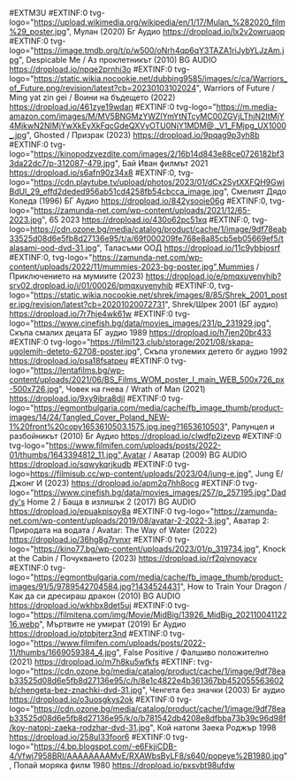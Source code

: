 #EXTM3U
#EXTINF:0 tvg-logo="https://upload.wikimedia.org/wikipedia/en/1/17/Mulan_%282020_film%29_poster.jpg", Мулан (2020) Бг Аудио
https://dropload.io/lx2v2owruaop
#EXTINF:0 tvg-logo="https://image.tmdb.org/t/p/w500/oNrh4qp6qY3TAZA1riJybYLJzAm.jpg", Despicable Me / Аз проклетникът (2010) BG AUDIO
https://dropload.io/npqe2prnhi3o
#EXTINF:0 tvg-logo="https://static.wikia.nocookie.net/dubbing9585/images/c/ca/Warriors_of_Future.png/revision/latest?cb=20230103102024", Warriors of Future / Ming yat zin gei / Воини на бъдещето (2022)
https://dropload.io/461zye19wdan
#EXTINF:0 tvg-logo="https://m.media-amazon.com/images/M/MV5BNGMzYWZlYmYtNTcyMC00ZGVjLThjN2ItMjY4MjkwN2NlMjYwXkEyXkFqcGdeQXVyOTU0NjY1MDM@._V1_FMjpg_UX1000_.jpg", Ghosted / Призрак (2023)
https://dropload.io/9pqag9p3yh8b
#EXTINF:0 tvg-logo="https://kinopodzvezdite.com/images/2/16b14d843e88ce0726182bf33da22dc7/p-312087-479.jpg", Бай Иван филмът 2021 
https://dropload.io/s6afn90z34x8
#EXTINF:0, tvg-logo="https://cdn.playtube.tv/upload/photos/2023/01/dCx2SytXXFQH9GwjBdUl_29_effd2deded956ab51cd4258fb54cbcca_image.jpg", Смелият Дядо Коледа (1996) БГ Аудио
https://dropload.io/842ysooie06g
#EXTINF:0, tvg-logo="https://zamunda-net.com/wp-content/uploads/2021/12/65-2023.jpg", 65 2023
https://dropload.io/430o62pc51xq
#EXTINF:0, tvg-logo=https://cdn.ozone.bg/media/catalog/product/cache/1/image/9df78eab33525d08d6e5fb8d27136e95/t/a/69f000209fe768e8a85cb5eb05669ef5/talasami-ood-dvd-31.jpg", Таласъми ООД
https://dropload.io/11c9ybbjosrf
#EXTINF:0, tvg-logo="https://zamunda-net.com/wp-content/uploads/2022/11/mummies-2023-bg-poster.jpg",Mummies / Приключението на мумиите (2023) 
https://dropload.io/e/pmqxuyenyhib?srv02.dropload.io/i/01/00026/pmqxuyenyhib
#EXTINF:0, tvg-logo="https://static.wikia.nocookie.net/shrek/images/8/85/Shrek_2001_poster.jpg/revision/latest?cb=20201020072731", Shrek/Шрек 2001 (БГ аудио)
https://dropload.io/7r7hje4wk61w
#EXTINF:0 tvg-logo="https://www.cinefish.bg/data/movies_images/231/p_231929.jpg", Скъпа смалих децата БГ аудио 1989
https://dropload.io/h7ien20br433
#EXTINF:0 tvg-logo="https://filmi123.club/storage/2021/08/skapa-ugolemih-deteto-62708-poster.jpg", Скъпа уголемих детето бг аудио 1992
https://dropload.io/psa18fsatpeu
#EXTINF:0 tvg-logo="https://lentafilms.bg/wp-content/uploads/2021/06/BS_Films_WOM_poster_I_main_WEB_500x726_px-500x726.jpg", Човек на гнева / Wrath of Man (2021)
https://dropload.io/9xy9ibra8djl
#EXTINF:0 tvg-logo="https://egmontbulgaria.com/media/cache/fb_image_thumb/product-images/14/24/Tangled_Cover_Poland_NEW-1%20front%20copy1653610503.1575.jpg.jpeg?1653610503", Рапунцел и разбойникът (2010) Бг Аудио
https://dropload.io/clwdfp2izevp
#EXTINF:0 tvg-logo="https://www.filmifen.com/uploads/posts/2022-01/thumbs/1643394812_11.jpg",Avatar / Аватар (2009) BG AUDIO
https://dropload.io/sqwykqrjkudb
#EXTINF:0 tvg-logo=https://filmisub.cc/wp-content/uploads/2023/04/jung-e.jpg", Jung E/Джонг И (2023) 
https://dropload.io/apm2q7hh8ocg
#EXTINF:0 tvg-logo="https://www.cinefish.bg/data/movies_images/257/p_257195.jpg",Daddy's Home 2 / Баща в излишък 2 (2017) BG AUDIO
https://dropload.io/epuakpisoy8a
#EXTINF:0 tvg-logo="https://zamunda-net.com/wp-content/uploads/2019/08/avatar-2-2022-3.jpg", Аватар 2: Природата на водата / Avatar: The Way of Water (2022)
https://dropload.io/36hg8g7rvnxr
#EXTINF:0 tvg-logo="https://kino77.bg/wp-content/uploads/2023/01/p_319734.jpg", Knock at the Cabin / Почукването (2023)
https://dropload.io/rf2qjvnoyacv
#EXTINF:0 tvg-logo="https://egmontbulgaria.com/media/cache/fb_image_thumb/product-images/91/5/9789542704584.jpg?1434524431", How to Train Your Dragon / Как да си дресираш дракон (2010) BG AUDIO
https://dropload.io/wkhbx8det5uj
#EXTINF:0 tvg-logo="https://filmitena.com/img/Movie/MidBig/13926_MidBig_20211004112216.webp", Мъртвите не умират (2019) Бг Аудио
https://dropload.io/ptpbjterz3nd
#EXTINF:0 tvg-logo="https://www.filmifen.com/uploads/posts/2022-11/thumbs/1669059384_4.jpg", False Positive / Фалшиво положително (2021)
https://dropload.io/m7h8ku5wfkfs
#EXTINF: tvg-logo="https://cdn.ozone.bg/media/catalog/product/cache/1/image/9df78eab33525d08d6e5fb8d27136e95/c/h/8e1c4822e4b361367bb452055563602b/chengeta-bez-znachki-dvd-31.jpg", Ченгета без значки (2003) Бг аудио
https://dropload.io/o3uosgkys2ok
#EXTINF:0 tvg-logo="https://cdn.ozone.bg/media/catalog/product/cache/1/image/9df78eab33525d08d6e5fb8d27136e95/k/o/b781542db4208e8dfbba73b39c96d98f/koy-natopi-zaeka-rodzhar-dvd-31.jpg", Кой натопи Заека Роджър 1998
https://dropload.io/258ul33foor6
#EXTINF:0 tvg-logo="https://4.bp.blogspot.com/-e6FkjiCDB-4/Vfwj7958BRI/AAAAAAAAMvE/RXAWbsByLF8/s640/popeye%2B1980.jpg", Попай моряка филм 1980
https://dropload.io/pxsvbt98ufdw





















